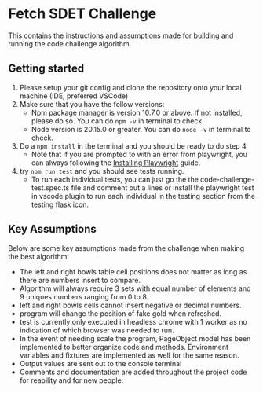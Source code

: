 # Fetch SDET Challenge 
This contains the instructions and assumptions made for building and running the code challenge algorithm.

## Getting started
1. Please setup your git config and clone the repository onto your local machine (IDE, preferred VSCode)
2. Make sure that you have the follow versions:
    - Npm package manager is version 10.7.0 or above. If not installed, please do so. You can do ```npm -v``` in terminal to check.
    - Node version is 20.15.0 or greater. You can do ```node -v``` in terminal to check.
3. Do a ```npm install``` in the terminal and you should be ready to do step 4
    - Note that if you are prompted to with an error from playwright,  you can always following the [Installing Playwright](https://playwright.dev/docs/intro#installing-playwright) guide.
4. try ```npm run test``` and you should see tests running.
    - To run each individual tests,  you can just go the the code-challenge-test.spec.ts file and comment out a lines or install the playwright test in vscode plugin to run each individual in the testing section from the testing flask icon.

## Key Assumptions
Below are some key assumptions made from the challenge when making the best algorithm:
- The left and right bowls table cell positions does not matter as long as there are numbers insert to compare.
- Algorithm will always require 3 sets with equal number of elements  and 9 uniques numbers ranging from 0 to 8.
- left and right bowls cells cannot insert negative or decimal numbers.
- program will change the position of fake gold when refreshed.
- test is currently only executed in headless chrome with 1 worker as no indication of which browser was needed to run.
- In the event of needing scale the program, PageObject model has been implemented to better organize code and methods. Environment variables and fixtures are implemented as well for the same reason.
- Output values are sent out to the console terminal
- Comments and documentation are added throughout the project code for reability and for new people. 